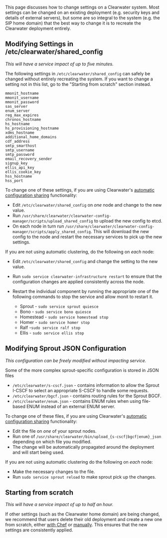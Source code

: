This page discusses how to change settings on a Clearwater system. Most settings can be changed on an existing deployment (e.g. security keys and details of external servers), but some are so integral to the system (e.g. the SIP home domain) that the best way to change it is to recreate the Clearwater deployment entirely.

## Modifying Settings in /etc/clearwater/shared_config

*This will have a service impact of up to five minutes.*

The following settings in `/etc/clearwater/shared_config` can safely be changed without entirely recreating the system. If you want to change a setting not in this list, go to the "Starting from scratch" section instead.

    mmonit_hostname
    mmonit_username
    mmonit_password
    sas_server
    enum_server
    reg_max_expires
    chronos_hostname
    hs_hostname
    hs_provisioning_hostname
    xdms_hostname
    additional_home_domains
    cdf_address
    smtp_smarthost
    smtp_username
    smtp_password
    email_recovery_sender
    signup_key
    ellis_api_key
    ellis_cookie_key
    hss_hostname
    hss_port

To change one of these settings, if you are using Clearwater's [automatic configuration sharing](Automatic_Clustering_Config_Sharing) functionality:

*   Edit `/etc/clearwater/shared_config` on *one* node and change to the new value.
*   Run `/usr/share/clearwater/clearwater-config-manager/scripts/upload_shared_config` to upload the new config to etcd.
*   On each node in turn run `/usr/share/clearwater/clearwater-config-manager/scripts/apply_shared_config`. This will download the new config to the node and restart the necessary services to pick up the new settings.

If you are not using automatic clustering, do the following on *each* node:

*   Edit `/etc/clearwater/shared_config` and change the setting to the new value.
*   Run `sudo service clearwater-infrastructure restart` to ensure that the configuration changes are applied consistently across the node.
*   Restart the individual component by running the appropriate one of the following commands to stop the service and allow monit to restart it.

    *   Sprout - `sudo service sprout quiesce`
    *   Bono - `sudo service bono quiesce`
    *   Homestead - `sudo service homestead stop`
    *   Homer - `sudo service homer stop`
    *   Ralf -`sudo service ralf stop`
    *   Ellis - `sudo service ellis stop`

## Modifying Sprout JSON Configuration

*This configuration can be freely modified without impacting service.*

Some of the more complex sprout-specific configuration is stored in JSON files

* `/etc/clearwater/s-cscf.json` - contains information to allow the Sprout I-CSCF to select an appropriate S-CSCF to handle some requests.
* `/etc/clearwater/bgcf.json` - contains routing rules for the Sprout BGCF.
* `/etc/clearwater/enum.json` - contains ENUM rules when using file-based ENUM instead of an external ENUM server.

To change one of these files, if you are using Clearwater's [automatic configuration sharing](Automatic_Clustering_Config_Sharing) functionality:

* Edit the file on *one* of your sprout nodes.
* Run one of `/usr/share/clearwater/bin/upload_{s-cscf|bgcf|enum}_json` depending on which file you modified.
* The change will be automatically propagated around the deployment and will start being used.

If you are not using automatic clustering do the following on *each* node:

* Make the necessary changes to the file.
* Run `sudo service sprout reload` to make sprout pick up the changes.


## Starting from scratch

*This will have a service impact of up to half an hour.*

If other settings (such as the Clearwater home domain) are being changed, we recommend that users delete their old deployment and create a new one from scratch, either [with Chef](Creating_a_deployment_with_Chef) or [manually](Manual_Install). This ensures that the new settings are consistently applied.
